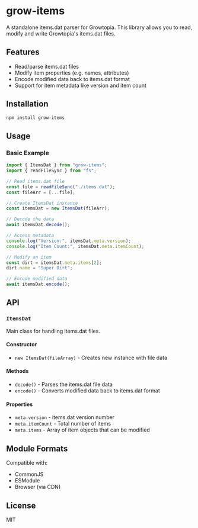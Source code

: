 # grow-items

A standalone items.dat parser for Growtopia. This library allows you to read, modify and write Growtopia's items.dat files.

## Features

- Read/parse items.dat files
- Modify item properties (e.g. names, attributes)
- Encode modified data back to items.dat format
- Support for item metadata like version and item count

## Installation

```bash
npm install grow-items
```

## Usage

### Basic Example

```javascript
import { ItemsDat } from "grow-items";
import { readFileSync } from "fs";

// Read items.dat file
const file = readFileSync("./items.dat");
const fileArr = [...file];

// Create ItemsDat instance
const itemsDat = new ItemsDat(fileArr);

// Decode the data
await itemsDat.decode();

// Access metadata
console.log("Version:", itemsDat.meta.version);
console.log("Item Count:", itemsDat.meta.itemCount);

// Modify an item
const dirt = itemsDat.meta.items[2];
dirt.name = "Super Dirt";

// Encode modified data
await itemsDat.encode();
```

## API

### `ItemsDat`

Main class for handling items.dat files.

#### Constructor

- `new ItemsDat(fileArray)` - Creates new instance with file data

#### Methods

- `decode()` - Parses the items.dat file data
- `encode()` - Converts modified data back to items.dat format

#### Properties

- `meta.version` - items.dat version number
- `meta.itemCount` - Total number of items
- `meta.items` - Array of item objects that can be modified

## Module Formats

Compatible with:

- CommonJS
- ESModule
- Browser (via CDN)

## License

MIT
